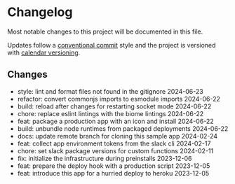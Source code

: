 # Changelog

Most notable changes to this project will be documented in this file.

Updates follow a [conventional commit][commits] style and the project is
versioned with [calendar versioning][calver].

## Changes

- style: lint and format files not found in the gitignore 2024-06-23
- refactor: convert commonjs imports to esmodule imports 2024-06-22
- build: reload after changes for restarting socket mode 2024-06-22
- chore: replace eslint lintings with the biome lintings 2024-06-22
- feat: package a production app with an icon and install 2024-06-22
- build: unbundle node runtimes from packaged deployments 2024-06-22
- docs: update remote branch for cloning this sample app 2024-02-24
- feat: collect app environment tokens from the slack cli 2024-02-17
- chore: set slack package versions for custom functions 2024-02-11
- fix: initialize the infrastructure during preinstalls 2023-12-06
- feat: prepare the deploy hook with a production script 2023-12-05
- feat: introduce this app for a hurried deploy to heroku 2023-12-05

[calver]: https://calver.org
[commits]: https://www.conventionalcommits.org/en/v1.0.0/

